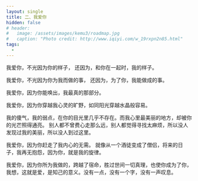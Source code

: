```yaml
---
layout: single
title: 二、我爱你
hidden: false
# header:
#   image: /assets/images/kemu3/roadmap.jpg
#   caption: "Photo credit: http://www.iqiyi.com/w_19rxpn2n85.html"
tags:
  - 
---
```


我爱你，不光因为你的样子，
还因为，和你在一起时，我的样子。

我爱你，不光因为你为我而做的事，
还因为，为了你，我能做成的事。

我爱你，因为你能唤出，我最真的那部分。

我爱你，因为你穿越我心灵的旷野，如同阳光穿越水晶般容易。

我的傻气，我的弱点，在你的目光里几乎不存在。而我心里最美丽的地方，却被你的光芒照得通亮。
别人都不曾费心走那么远，别人都觉得寻找太麻烦，所以没人发现过我的美丽，所以没人到过这里。

我爱你，因为你赶走了我内心的无需。
就像从一个酒徒变成了僧侣，将来的日子，我再无抱怨，因为你，就是我的旋律。

我爱你，因为你所为我做的，跨越了宿命，胜过世间一切真理，也使你成为了你，我想，这就是爱，是知己的意义。没有一点，没有一个字，没有一声叹息。
